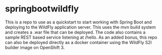 # springbootwildfly
This is a repo to use as a quickstart to start working with Spring Boot and deploying to the WildFly application server. This uses the mvn build system and creates a .war file that can be deployed. The code also contains a sample REST based service listening at /hello.  As an added bonus, this repo can also be deployed directly as a docker container using the WildFly S2I builder image on OpenShift 3.
